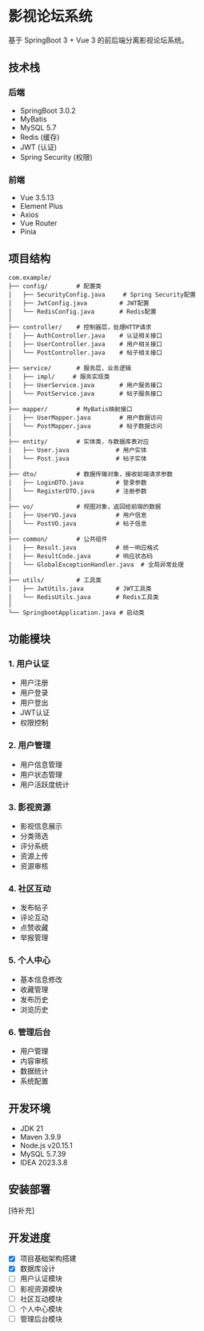 # 影视论坛系统

基于 SpringBoot 3 + Vue 3 的前后端分离影视论坛系统。

## 技术栈

### 后端
- SpringBoot 3.0.2
- MyBatis
- MySQL 5.7
- Redis (缓存)
- JWT (认证)
- Spring Security (权限)

### 前端
- Vue 3.5.13
- Element Plus
- Axios
- Vue Router
- Pinia

## 项目结构

```
com.example/
├── config/        # 配置类
│   ├── SecurityConfig.java     # Spring Security配置
│   ├── JwtConfig.java         # JWT配置
│   └── RedisConfig.java       # Redis配置
│
├── controller/    # 控制器层，处理HTTP请求
│   ├── AuthController.java    # 认证相关接口
│   ├── UserController.java    # 用户相关接口
│   └── PostController.java    # 帖子相关接口
│
├── service/       # 服务层，业务逻辑
│   ├── impl/     # 服务实现类
│   ├── UserService.java       # 用户服务接口
│   └── PostService.java       # 帖子服务接口
│
├── mapper/        # MyBatis映射接口
│   ├── UserMapper.java        # 用户数据访问
│   └── PostMapper.java        # 帖子数据访问
│
├── entity/        # 实体类，与数据库表对应
│   ├── User.java             # 用户实体
│   └── Post.java             # 帖子实体
│
├── dto/           # 数据传输对象，接收前端请求参数
│   ├── LoginDTO.java         # 登录参数
│   └── RegisterDTO.java      # 注册参数
│
├── vo/            # 视图对象，返回给前端的数据
│   ├── UserVO.java           # 用户信息
│   └── PostVO.java           # 帖子信息
│
├── common/        # 公共组件
│   ├── Result.java           # 统一响应格式
│   ├── ResultCode.java       # 响应状态码
│   └── GlobalExceptionHandler.java  # 全局异常处理
│
├── utils/         # 工具类
│   ├── JwtUtils.java         # JWT工具类
│   └── RedisUtils.java       # Redis工具类
│
└── SpringbootApplication.java # 启动类

```

## 功能模块

### 1. 用户认证
- 用户注册
- 用户登录
- 用户登出
- JWT认证
- 权限控制

### 2. 用户管理
- 用户信息管理
- 用户状态管理
- 用户活跃度统计

### 3. 影视资源
- 影视信息展示
- 分类筛选
- 评分系统
- 资源上传
- 资源审核

### 4. 社区互动
- 发布帖子
- 评论互动
- 点赞收藏
- 举报管理

### 5. 个人中心
- 基本信息修改
- 收藏管理
- 发布历史
- 浏览历史

### 6. 管理后台
- 用户管理
- 内容审核
- 数据统计
- 系统配置

## 开发环境
- JDK 21
- Maven 3.9.9
- Node.js v20.15.1
- MySQL 5.7.39
- IDEA 2023.3.8

## 安装部署
[待补充]

## 开发进度
- [x] 项目基础架构搭建
- [x] 数据库设计
- [ ] 用户认证模块
- [ ] 影视资源模块
- [ ] 社区互动模块
- [ ] 个人中心模块
- [ ] 管理后台模块 